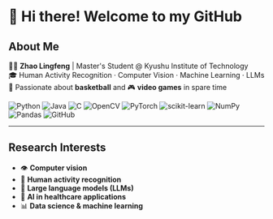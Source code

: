 # 👋 Hi there! Welcome to my GitHub

## About Me
🧑‍💻 **Zhao Lingfeng** | Master's Student @ Kyushu Institute of Technology  
🎓 Human Activity Recognition · Computer Vision · Machine Learning · LLMs  
🏀 Passionate about **basketball** and 🎮 **video games** in spare time

![Python](https://img.shields.io/badge/Python-3776AB?style=flat&logo=python&logoColor=white)
![Java](https://img.shields.io/badge/Java-ED8B00?style=flat&logo=openjdk&logoColor=white)
![C](https://img.shields.io/badge/C-00599C?style=flat&logo=c&logoColor=white)
![OpenCV](https://img.shields.io/badge/OpenCV-5C3EE8?style=flat&logo=opencv&logoColor=white)
![PyTorch](https://img.shields.io/badge/PyTorch-EE4C2C?style=flat&logo=pytorch&logoColor=white)
![scikit-learn](https://img.shields.io/badge/Scikit--learn-F7931E?style=flat&logo=scikit-learn&logoColor=white)
![NumPy](https://img.shields.io/badge/NumPy-013243?style=flat&logo=numpy&logoColor=white)
![Pandas](https://img.shields.io/badge/Pandas-150458?style=flat&logo=pandas&logoColor=white)
![GitHub](https://img.shields.io/badge/GitHub-181717?style=flat&logo=github&logoColor=white)

---

## Research Interests

- 👁️ **Computer vision**
- 🧍 **Human activity recognition**
- 🧠 **Large language models (LLMs)**
- 🏥 **AI in healthcare applications**  
- 📊 **Data science & machine learning**
